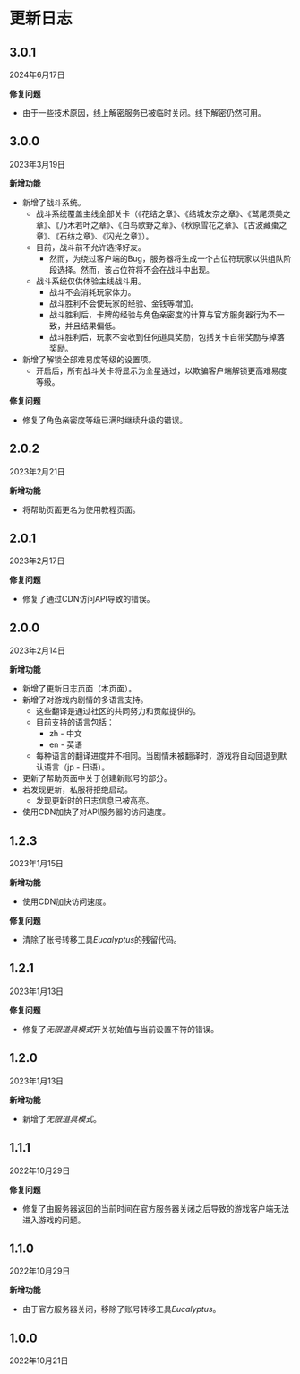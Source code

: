 # 更新日志

## 3.0.1

2024年6月17日

**修复问题**

* 由于一些技术原因，线上解密服务已被临时关闭。线下解密仍然可用。

## 3.0.0

2023年3月19日

**新增功能**

* 新增了战斗系统。
    * 战斗系统覆盖主线全部关卡（《花结之章》、《结城友奈之章》、《鹫尾须美之章》、《乃木若叶之章》、《白鸟歌野之章》、《秋原雪花之章》、《古波藏棗之章》、《石纺之章》、《闪光之章》）。
    * 目前，战斗前不允许选择好友。
        * 然而，为绕过客户端的Bug，服务器将生成一个占位符玩家以供组队阶段选择。然而，该占位符将不会在战斗中出现。
    * 战斗系统仅供体验主线战斗用。
        * 战斗不会消耗玩家体力。
        * 战斗胜利不会使玩家的经验、金钱等增加。
        * 战斗胜利后，卡牌的经验与角色亲密度的计算与官方服务器行为不一致，并且结果偏低。
        * 战斗胜利后，玩家不会收到任何道具奖励，包括关卡自带奖励与掉落奖励。
* 新增了解锁全部难易度等级的设置项。
    * 开启后，所有战斗关卡将显示为全星通过，以欺骗客户端解锁更高难易度等级。

**修复问题**

* 修复了角色亲密度等级已满时继续升级的错误。

## 2.0.2

2023年2月21日

**新增功能**

* 将帮助页面更名为使用教程页面。

## 2.0.1

2023年2月17日

**修复问题**

* 修复了通过CDN访问API导致的错误。

## 2.0.0

2023年2月14日

**新增功能**

* 新增了更新日志页面（本页面）。
* 新增了对游戏内剧情的多语言支持。
    * 这些翻译是通过社区的共同努力和贡献提供的。
    * 目前支持的语言包括：
        * zh - 中文
        * en - 英语
    * 每种语言的翻译进度并不相同。当剧情未被翻译时，游戏将自动回退到默认语言（jp - 日语）。
* 更新了帮助页面中关于创建新账号的部分。
* 若发现更新，私服将拒绝启动。
    * 发现更新时的日志信息已被高亮。
* 使用CDN加快了对API服务器的访问速度。

## 1.2.3

2023年1月15日

**新增功能**

* 使用CDN加快访问速度。

**修复问题**

* 清除了账号转移工具*Eucalyptus*的残留代码。

## 1.2.1

2023年1月13日

**修复问题**

* 修复了*无限道具模式*开关初始值与当前设置不符的错误。

## 1.2.0

2023年1月13日

**新增功能**

* 新增了*无限道具模式*。

## 1.1.1

2022年10月29日

**修复问题**

* 修复了由服务器返回的当前时间在官方服务器关闭之后导致的游戏客户端无法进入游戏的问题。

## 1.1.0

2022年10月29日

**新增功能**

* 由于官方服务器关闭，移除了账号转移工具*Eucalyptus*。

## 1.0.0

2022年10月21日